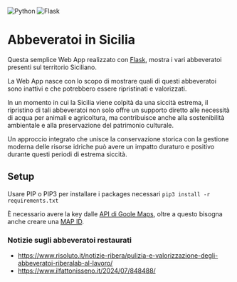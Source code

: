 ![Python](https://img.shields.io/badge/python-3670A0?style=for-the-badge&logo=python&logoColor=ffdd54) ![Flask](https://img.shields.io/badge/flask-%23000.svg?style=for-the-badge&logo=flask&logoColor=white)

# Abbeveratoi in Sicilia
Questa semplice Web App realizzato con [Flask](https://flask.palletsprojects.com/en/3.0.x/), mostra i vari abbeveratoi presenti sul territorio Siciliano. 

La Web App nasce con lo scopo di mostrare quali di questi abbeveratoi sono inattivi e che potrebbero essere ripristinati e valorizzati.

In un momento in cui la Sicilia viene colpità da una siccità estrema, il ripristino di tali abbeveratoi non solo offre un supporto diretto alle necessità di acqua per animali e agricoltura, ma contribuisce anche alla sostenibilità ambientale e alla preservazione del patrimonio culturale. 

Un approccio integrato che unisce la conservazione storica con la gestione moderna delle risorse idriche può avere un impatto duraturo e positivo durante questi periodi di estrema siccità.

## Setup
Usare PIP o PIP3 per installare i packages necessari
`pip3 install -r requirements.txt`

È necessario avere la key dalle [API di Goole Maps](https://developers.google.com/maps/documentation/javascript/get-api-key?hl=it), oltre a questo bisogna anche creare una [MAP ID](https://developers.google.com/maps/documentation/get-map-id?hl=it). 

### Notizie sugli abbeveratoi restaurati
- https://www.risoluto.it/notizie-ribera/pulizia-e-valorizzazione-degli-abbeveratoi-riberalab-al-lavoro/
- https://www.ilfattonisseno.it/2024/07/848488/
